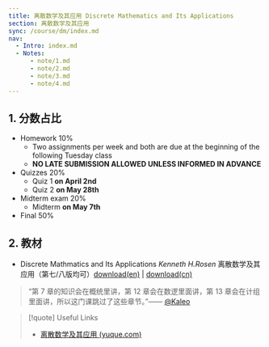 ```yaml
---
title: 离散数学及其应用 Discrete Mathematics and Its Applications
section: 离散数学及其应用
sync: /course/dm/index.md
nav:
  - Intro: index.md
  - Notes:
      - note/1.md
      - note/2.md
      - note/3.md
      - note/4.md
---
```


## 1. 分数占比

- Homework 10%
	- Two assignments per week and both are due at the beginning of the following Tuesday class
	- **NO LATE SUBMISSION ALLOWED UNLESS INFORMED IN ADVANCE**
- Quizzes 20%
	- Quiz 1 **on April 2nd**
	- Quiz 2 **on May 28th**
- Midterm exam 20%
	- Midterm **on May 7th**
- Final 50%

## 2. 教材

- Discrete Mathmatics and Its Applications *Kenneth H.Rosen* 离散数学及其应用（第七/八版均可）[download(en)](https://pan.memset0.cn/Share/Textbooks/Discrete%20Mathematics%20and%20Its%20Applications,%20Eighth%20Edition%20-%20Kenneth%20Rosen.pdf) | [download(cn)](https://pan.memset0.cn/Share/Textbooks/%E7%A6%BB%E6%95%A3%E6%95%B0%E5%AD%A6%E5%8F%8A%E5%85%B6%E5%BA%94%E7%94%A8%EF%BC%88%E5%8E%9F%E4%B9%A6%E7%AC%AC%E5%85%AB%E7%89%88%EF%BC%89%20-%20Kenneth%20Rosen%20-%20%E6%9C%BA%E6%A2%B0%E5%B7%A5%E4%B8%9A%E5%87%BA%E7%89%88%E7%A4%BE.pdf)

> “第 7 章的知识会在概统里讲，第 12 章会在数逻里面讲，第 13 章会在计组里面讲，所以这门课跳过了这些章节。”—— [@Kaleo](https://www.yuque.com/linguisty/zju_courses/discrete)

> [!quote] Useful Links
>
> - [离散数学及其应用 (yuque.com)](https://www.yuque.com/linguisty/zju_courses/discrete)
